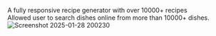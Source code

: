 A fully responsive recipe generator with over 10000+ recipes 
</br>
Allowed user to search dishes online from more than 10000+ dishes.
</br>
![Screenshot 2025-01-28 200230](https://github.com/user-attachments/assets/3496c449-9004-4b69-bcb1-8735f95b1ca8)
